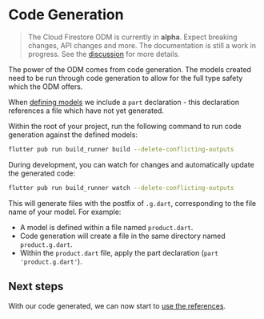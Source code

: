 # Code Generation

> The Cloud Firestore ODM is currently in **alpha**. Expect breaking changes, API changes and more. The documentation is still a work in progress. See the [discussion](https://github.com/FirebaseExtended/flutterfire/discussions/7475) for more details.

The power of the ODM comes from code generation. The models created need to be run through
code generation to allow for the full type safety which the ODM offers.

When [defining models](./defining-models.md) we include a `part` declaration -
this declaration references a file which have not yet generated.

Within the root of your project, run the following command to run code
generation against the defined models:

```bash
flutter pub run build_runner build --delete-conflicting-outputs
```

During development, you can watch for changes and automatically update the
generated code:

```bash
flutter pub run build_runner watch --delete-conflicting-outputs
```

This will generate files with the postfix of `.g.dart`, corresponding to the
file name of your model. For example:

- A model is defined within a file named `product.dart`.
- Code generation will create a file in the same directory named `product.g.dart`.
- Within the `product.dart` file, apply the part declaration (`part 'product.g.dart'`).

## Next steps

With our code generated, we can now start to [use the references](./references.md).